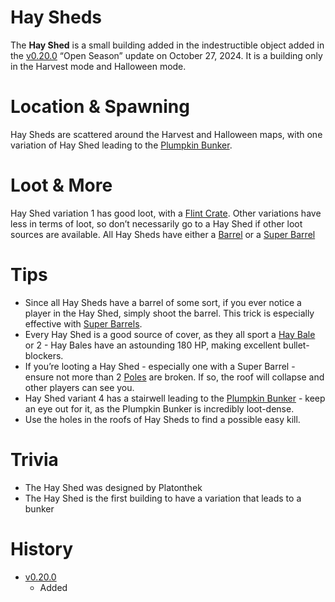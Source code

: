 

# Hay Sheds
The **Hay Shed** is a small building added in the indestructible object added in the [v0.20.0](https://github.com/HasangerGames/suroi/releases/tag/v0.20.0) “Open Season” update on October 27, 2024. It is a building only in the Harvest mode and Halloween mode.

# Location & Spawning
Hay Sheds are scattered around the Harvest and Halloween maps, with one variation of Hay Shed leading to the [Plumpkin Bunker](/buildings/plumpkin_bunker). 

# Loot & More
Hay Shed variation 1 has good loot, with a [Flint Crate](/obstacles/flint_crate). Other variations have less in terms of loot, so don’t necessarily go to a Hay Shed if other loot sources are available. All Hay Sheds have either a [Barrel](/obstacles/barrel) or a [Super Barrel](/obstacles/super_barrel)

# Tips
- Since all Hay Sheds have a barrel of some sort, if you ever notice a player in the Hay Shed, simply shoot the barrel. This trick is especially effective with [Super Barrels](/obstacles/super_barrel).
- Every Hay Shed is a good source of cover, as they all sport a [Hay Bale](/obstacles/hay_bale) or 2 - Hay Bales have an astounding 180 HP, making excellent bullet-blockers. 
- If you’re looting a Hay Shed - especially one with a Super Barrel - ensure not more than 2 [Poles](/obstacles/poles) are broken. If so, the roof will collapse and other players can see you. 
- Hay Shed variant 4 has a stairwell leading to the [Plumpkin Bunker](/buildings/plumpkin_bunker) - keep an eye out for it, as the Plumpkin Bunker is incredibly loot-dense. 
- Use the holes in the roofs of Hay Sheds to find a possible easy kill. 

# Trivia
- The Hay Shed was designed by Platonthek
- The Hay Shed is the first building to have a variation that leads to a bunker

# History
- [v0.20.0](https://github.com/HasangerGames/suroi/releases/tag/v0.20.0)
  - Added






